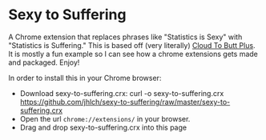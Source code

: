 Sexy to Suffering
=================

A Chrome extension that replaces phrases like "Statistics is Sexy" with "Statistics is Suffering."
This is based off (very literally) [Cloud To Butt Plus](https://github.com/hank/cloud-to-butt). 
It is mostly a fun example so I can see how a chrome extensions gets made and packaged. Enjoy!

In order to install this in your Chrome browser:

* Download sexy-to-suffering.crx: 
    curl -o sexy-to-suffering.crx \
         https://github.com/jhlch/sexy-to-suffering/raw/master/sexy-to-suffering.crx
* Open the url `chrome://extensions/` in your browser.
* Drag and drop sexy-to-suffering.crx into this page 

